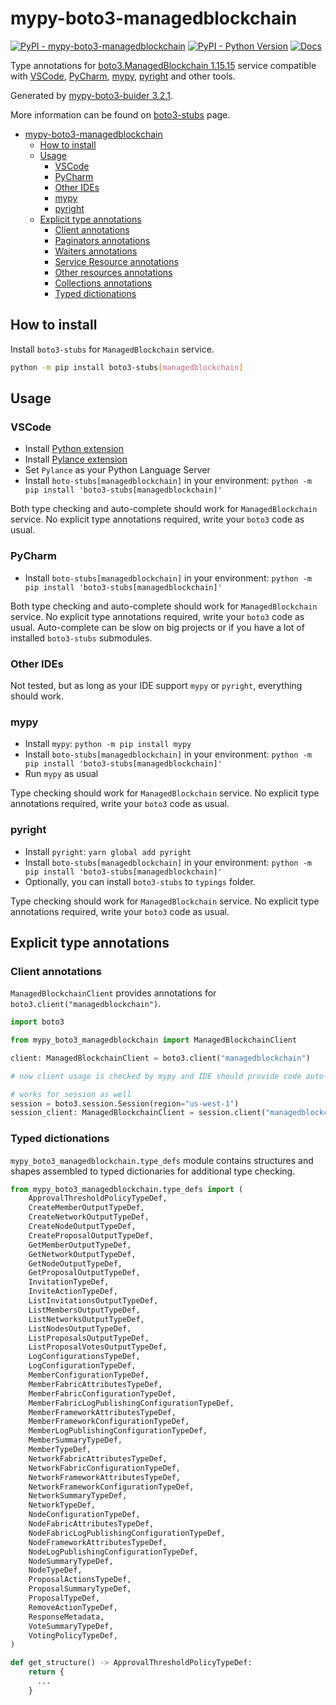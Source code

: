 # mypy-boto3-managedblockchain

[![PyPI - mypy-boto3-managedblockchain](https://img.shields.io/pypi/v/mypy-boto3-managedblockchain.svg?color=blue)](https://pypi.org/project/mypy-boto3-managedblockchain)
[![PyPI - Python Version](https://img.shields.io/pypi/pyversions/mypy-boto3-managedblockchain.svg?color=blue)](https://pypi.org/project/mypy-boto3-managedblockchain)
[![Docs](https://img.shields.io/readthedocs/mypy-boto3-builder.svg?color=blue)](https://mypy-boto3-builder.readthedocs.io/)

Type annotations for
[boto3.ManagedBlockchain 1.15.15](https://boto3.amazonaws.com/v1/documentation/api/1.15.15/reference/services/managedblockchain.html#ManagedBlockchain) service
compatible with
[VSCode](https://code.visualstudio.com/),
[PyCharm](https://www.jetbrains.com/pycharm/),
[mypy](https://github.com/python/mypy),
[pyright](https://github.com/microsoft/pyright)
and other tools.

Generated by [mypy-boto3-buider 3.2.1](https://github.com/vemel/mypy_boto3_builder).

More information can be found on [boto3-stubs](https://pypi.org/project/boto3-stubs/) page.

- [mypy-boto3-managedblockchain](#mypy-boto3-managedblockchain)
  - [How to install](#how-to-install)
  - [Usage](#usage)
    - [VSCode](#vscode)
    - [PyCharm](#pycharm)
    - [Other IDEs](#other-ides)
    - [mypy](#mypy)
    - [pyright](#pyright)
  - [Explicit type annotations](#explicit-type-annotations)
    - [Client annotations](#client-annotations)
    - [Paginators annotations](#paginators-annotations)
    - [Waiters annotations](#waiters-annotations)
    - [Service Resource annotations](#service-resource-annotations)
    - [Other resources annotations](#other-resources-annotations)
    - [Collections annotations](#collections-annotations)
    - [Typed dictionations](#typed-dictionations)

## How to install

Install `boto3-stubs` for `ManagedBlockchain` service.

```bash
python -m pip install boto3-stubs[managedblockchain]
```

## Usage

### VSCode

- Install [Python extension](https://marketplace.visualstudio.com/items?itemName=ms-python.python)
- Install [Pylance extension](https://marketplace.visualstudio.com/items?itemName=ms-python.vscode-pylance)
- Set `Pylance` as your Python Language Server
- Install `boto-stubs[managedblockchain]` in your environment: `python -m pip install 'boto3-stubs[managedblockchain]'`

Both type checking and auto-complete should work for `ManagedBlockchain` service.
No explicit type annotations required, write your `boto3` code as usual.

### PyCharm

- Install `boto-stubs[managedblockchain]` in your environment: `python -m pip install 'boto3-stubs[managedblockchain]'`

Both type checking and auto-complete should work for `ManagedBlockchain` service.
No explicit type annotations required, write your `boto3` code as usual.
Auto-complete can be slow on big projects or if you have a lot of installed `boto3-stubs` submodules.

### Other IDEs

Not tested, but as long as your IDE support `mypy` or `pyright`, everything should work.

### mypy

- Install `mypy`: `python -m pip install mypy`
- Install `boto-stubs[managedblockchain]` in your environment: `python -m pip install 'boto3-stubs[managedblockchain]'`
- Run `mypy` as usual

Type checking should work for `ManagedBlockchain` service.
No explicit type annotations required, write your `boto3` code as usual.

### pyright

- Install `pyright`: `yarn global add pyright`
- Install `boto-stubs[managedblockchain]` in your environment: `python -m pip install 'boto3-stubs[managedblockchain]'`
- Optionally, you can install `boto3-stubs` to `typings` folder.

Type checking should work for `ManagedBlockchain` service.
No explicit type annotations required, write your `boto3` code as usual.

## Explicit type annotations

### Client annotations

`ManagedBlockchainClient` provides annotations for `boto3.client("managedblockchain")`.

```python
import boto3

from mypy_boto3_managedblockchain import ManagedBlockchainClient

client: ManagedBlockchainClient = boto3.client("managedblockchain")

# now client usage is checked by mypy and IDE should provide code auto-complete

# works for session as well
session = boto3.session.Session(region="us-west-1")
session_client: ManagedBlockchainClient = session.client("managedblockchain")
```








### Typed dictionations

`mypy_boto3_managedblockchain.type_defs` module contains structures and shapes assembled
to typed dictionaries for additional type checking.

```python
from mypy_boto3_managedblockchain.type_defs import (
    ApprovalThresholdPolicyTypeDef,
    CreateMemberOutputTypeDef,
    CreateNetworkOutputTypeDef,
    CreateNodeOutputTypeDef,
    CreateProposalOutputTypeDef,
    GetMemberOutputTypeDef,
    GetNetworkOutputTypeDef,
    GetNodeOutputTypeDef,
    GetProposalOutputTypeDef,
    InvitationTypeDef,
    InviteActionTypeDef,
    ListInvitationsOutputTypeDef,
    ListMembersOutputTypeDef,
    ListNetworksOutputTypeDef,
    ListNodesOutputTypeDef,
    ListProposalsOutputTypeDef,
    ListProposalVotesOutputTypeDef,
    LogConfigurationsTypeDef,
    LogConfigurationTypeDef,
    MemberConfigurationTypeDef,
    MemberFabricAttributesTypeDef,
    MemberFabricConfigurationTypeDef,
    MemberFabricLogPublishingConfigurationTypeDef,
    MemberFrameworkAttributesTypeDef,
    MemberFrameworkConfigurationTypeDef,
    MemberLogPublishingConfigurationTypeDef,
    MemberSummaryTypeDef,
    MemberTypeDef,
    NetworkFabricAttributesTypeDef,
    NetworkFabricConfigurationTypeDef,
    NetworkFrameworkAttributesTypeDef,
    NetworkFrameworkConfigurationTypeDef,
    NetworkSummaryTypeDef,
    NetworkTypeDef,
    NodeConfigurationTypeDef,
    NodeFabricAttributesTypeDef,
    NodeFabricLogPublishingConfigurationTypeDef,
    NodeFrameworkAttributesTypeDef,
    NodeLogPublishingConfigurationTypeDef,
    NodeSummaryTypeDef,
    NodeTypeDef,
    ProposalActionsTypeDef,
    ProposalSummaryTypeDef,
    ProposalTypeDef,
    RemoveActionTypeDef,
    ResponseMetadata,
    VoteSummaryTypeDef,
    VotingPolicyTypeDef,
)

def get_structure() -> ApprovalThresholdPolicyTypeDef:
    return {
      ...
    }
```
